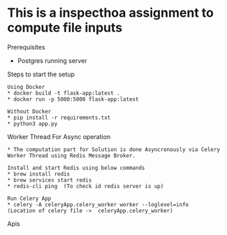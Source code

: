 
# This is a inspecthoa assignment to compute file inputs

Prerequisites
* Postgres running server

Steps to start the setup

    Using Docker
    * docker build -t flask-app:latest .
    * docker run -p 5000:5000 flask-app:latest

    Without Docker
    * pip install -r requirements.txt
    * python3 app.py

Worker Thread For Async operation

    * The computation part for Solution is done Asyncronously via Celery Worker Thread using Redis Message Broker. 

    Install and start Redis using below commands
    * brew install redis
    * brew services start redis
    * redis-cli ping  (To check id redis server is up)

    Run Celery App
    * celery -A celeryApp.celery_worker worker --loglevel=info
    (Location of celery file ->  celeryApp.celery_worker)

Apis


